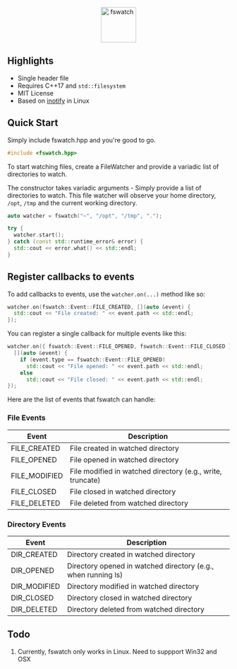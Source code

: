 <p align="center">
  <img height="80" src="https://i.imgur.com/YGfomu0.png" alt="fswatch"/>
</p>

## Highlights

* Single header file
* Requires C++17 and `std::filesystem`
* MIT License
* Based on [inotify](http://man7.org/linux/man-pages/man7/inotify.7.html) in Linux

## Quick Start

Simply include fswatch.hpp and you're good to go. 

```cpp
#include <fswatch.hpp>
```
To start watching files, create a FileWatcher and provide a variadic list of directories to watch. 

The constructor takes variadic arguments - Simply provide a list of directories to watch. This file watcher will observe your home directory, `/opt`, `/tmp` and the current working directory. 

```cpp
auto watcher = fswatch("~", "/opt", "/tmp", ".");

try {
  watcher.start();
} catch (const std::runtime_error& error) {
  std::cout << error.what() << std::endl;
}
```

## Register callbacks to events

To add callbacks to events, use the `watcher.on(...)` method like so:

```cpp
watcher.on(fswatch::Event::FILE_CREATED, [](auto &event) {
  std::cout << "File created: " << event.path << std::endl;
});
```

You can register a single callback for multiple events like this:

```cpp
watcher.on({ fswatch::Event::FILE_OPENED, fswatch::Event::FILE_CLOSED },
  [](auto &event) {
    if (event.type == fswatch::Event::FILE_OPENED)
      std::cout << "File opened: " << event.path << std::endl;
    else
      std::cout << "File closed: " << event.path << std::endl;
});
```

Here are the list of events that fswatch can handle:

### File Events

| Event              | Description                                                   |
|--------------------|---------------------------------------------------------------|
| FILE_CREATED       | File created in watched directory                             |
| FILE_OPENED        | File opened in watched directory                              |
| FILE_MODIFIED      | File modified in watched directory (e.g., write, truncate)    |
| FILE_CLOSED        | File closed in watched directory                              |
| FILE_DELETED       | File deleted from watched directory                           |

### Directory Events

| Event              | Description                                                   |
|--------------------|---------------------------------------------------------------|
| DIR_CREATED        | Directory created in watched directory                        |
| DIR_OPENED         | Directory opened in watched directory (e.g., when running ls) |
| DIR_MODIFIED       | Directory modified in watched directory                       |
| DIR_CLOSED         | Directory closed in watched directory                         |
| DIR_DELETED        | Directory deleted from watched directory                      |

## Todo

1. Currently, fswatch only works in Linux. Need to suppport Win32 and OSX
